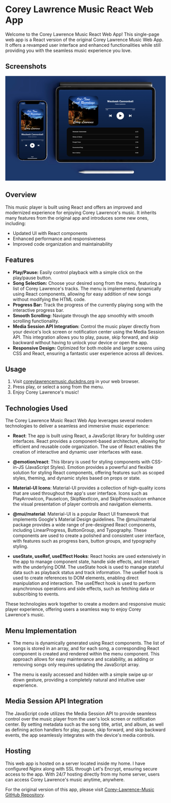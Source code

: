 # Corey Lawrence Music React Web App

Welcome to the Corey Lawrence Music React Web App! This single-page web app is a React version of the original Corey Lawrence Music Web App. It offers a revamped user interface and enhanced functionalities while still providing you with the seamless music experience you love.

## Screenshots
   ![iPhone & iPad](./Screenshots/1.jpg)

## Overview

This music player is built using React and offers an improved and modernized experience for enjoying Corey Lawrence's music. It inherits many features from the original app and introduces some new ones, including:

- Updated UI with React components
- Enhanced performance and responsiveness
- Improved code organization and maintainability

## Features

- **Play/Pause:** Easily control playback with a simple click on the play/pause button.
- **Song Selection:** Choose your desired song from the menu, featuring a list of Corey Lawrence's tracks. The menu is implemented dynamically using React components, allowing for easy addition of new songs without modifying the HTML code.
- **Progress Bar:** Track the progress of the currently playing song with the interactive progress bar.
- **Smooth Scrolling:** Navigate through the app smoothly with smooth scrolling functionality.
- **Media Session API Integration:** Control the music player directly from your device's lock screen or notification center using the Media Session API. This integration allows you to play, pause, skip forward, and skip backward without having to unlock your device or open the app.
- **Responsive Design:** Optimized for both mobile and larger screens using CSS and React, ensuring a fantastic user experience across all devices.

## Usage

1. Visit [coreylawrencemusic.duckdns.org](https://coreylawrencemusic.duckdns.org) in your web browser.
2. Press play, or select a song from the menu.
3. Enjoy Corey Lawrence's music!

## Technologies Used

The Corey Lawrence Music React Web App leverages several modern technologies to deliver a seamless and immersive music experience:

- **React**: The app is built using React, a JavaScript library for building user interfaces. React provides a component-based architecture, allowing for efficient and reusable code organization. The use of React enables the creation of interactive and dynamic user interfaces with ease.

- **@emotion/react**: This library is used for styling components with CSS-in-JS (JavaScript Styles). Emotion provides a powerful and flexible solution for styling React components, offering features such as scoped styles, theming, and dynamic styles based on props or state.

- **Material-UI Icons**: Material-UI provides a collection of high-quality icons that are used throughout the app's user interface. Icons such as PlayArrowIcon, PauseIcon, SkipNextIcon, and SkipPreviousIcon enhance the visual presentation of player controls and navigation elements.

- **@mui/material**: Material-UI is a popular React UI framework that implements Google's Material Design guidelines. The @mui/material package provides a wide range of pre-designed React components, including LinearProgress, ButtonGroup, and Typography. These components are used to create a polished and consistent user interface, with features such as progress bars, button groups, and typography styling.

- **useState, useRef, useEffect Hooks**: React hooks are used extensively in the app to manage component state, handle side effects, and interact with the underlying DOM. The useState hook is used to manage stateful data such as playback status and track information. The useRef hook is used to create references to DOM elements, enabling direct manipulation and interaction. The useEffect hook is used to perform asynchronous operations and side effects, such as fetching data or subscribing to events.

These technologies work together to create a modern and responsive music player experience, offering users a seamless way to enjoy Corey Lawrence's music.

## Menu Implementation

- The menu is dynamically generated using React components. The list of songs is stored in an array, and for each song, a corresponding React component is created and rendered within the menu component. This approach allows for easy maintenance and scalability, as adding or removing songs only requires updating the JavaScript array.

- The menu is easily accessed and hidden with a simple swipe up or down gesture, providing a completely natural and intuitive user experience.

## Media Session API Integration

The JavaScript code utilizes the Media Session API to provide seamless control over the music player from the user's lock screen or notification center. By setting metadata such as the song title, artist, and album, as well as defining action handlers for play, pause, skip forward, and skip backward events, the app seamlessly integrates with the device's media controls.

## Hosting

This web app is hosted on a server located inside my home. I have configured Nginx along with SSL through Let's Encrypt, ensuring secure access to the app. With 24/7 hosting directly from my home server, users can access Corey Lawrence's music anytime, anywhere.

For the original version of this app, please visit [Corey-Lawrence-Music GitHub Repository](https://github.com/CoreyMLawrence/Corey-Lawrence-Music/).
